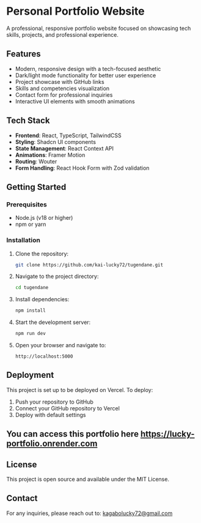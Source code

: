 # Personal Portfolio Website

A professional, responsive portfolio website focused on showcasing tech skills, projects, and professional experience.

## Features

- Modern, responsive design with a tech-focused aesthetic
- Dark/light mode functionality for better user experience
- Project showcase with GitHub links
- Skills and competencies visualization
- Contact form for professional inquiries
- Interactive UI elements with smooth animations

## Tech Stack

- **Frontend**: React, TypeScript, TailwindCSS
- **Styling**: Shadcn UI components
- **State Management**: React Context API
- **Animations**: Framer Motion
- **Routing**: Wouter
- **Form Handling**: React Hook Form with Zod validation

## Getting Started

### Prerequisites

- Node.js (v18 or higher)
- npm or yarn

### Installation

1. Clone the repository:
   ```bash
   git clone https://github.com/kai-lucky72/tugendane.git
   ```

2. Navigate to the project directory:
   ```bash
   cd tugendane
   ```

3. Install dependencies:
   ```bash
   npm install
   ```

4. Start the development server:
   ```bash
   npm run dev
   ```

5. Open your browser and navigate to:
   ```
   http://localhost:5000
   ```

## Deployment

This project is set up to be deployed on Vercel. To deploy:

1. Push your repository to GitHub
2. Connect your GitHub repository to Vercel
3. Deploy with default settings

## You can access this portfolio here https://lucky-portfolio.onrender.com

## License

This project is open source and available under the MIT License.

## Contact

For any inquiries, please reach out to: kagabolucky72@gmail.com
